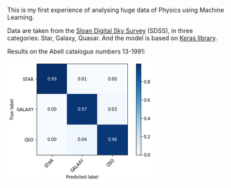 This is my first experience of analysing huge data of Physics using Machine Learning.

Data are taken from the [Sloan Digital Sky Survey](https://www.sdss.org/) (SDSS), in three categories: Star, Galaxy, Quasar. And the model is based on [Keras library](https://keras.io/).

Results on the Abell catalogue numbers 13-1991:

![](https://github.com/MohsenQazi/object-classification/blob/master/Abell_1.png)
